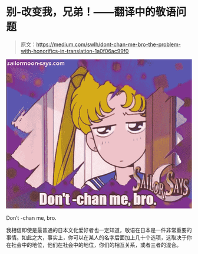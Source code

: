 # 别-改变我，兄弟！——翻译中的敬语问题

> 原文：<https://medium.com/swlh/dont-chan-me-bro-the-problem-with-honorifics-in-translation-1a0f06ac99f0>

![](img/89b8aac35b0a88faabc428d45579659e.png)

Don’t -chan me, bro.

我相信即使是最普通的日本文化爱好者也一定知道，敬语在日本是一件非常重要的事情。如此之大，事实上，你可以在某人的名字后面加上几十个选项，这取决于你在社会中的地位，他们在社会中的地位，你们的相互关系，或者三者的混合。